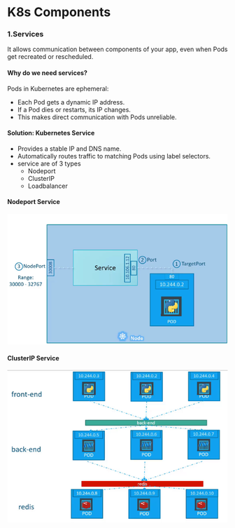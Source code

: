 # K8s Components

### 1.Services
It allows communication between components of your app, even when Pods get recreated or rescheduled.
#### Why do we need services?
Pods in Kubernetes are ephemeral:
- Each Pod gets a dynamic IP address.
- If a Pod dies or restarts, its IP changes.
- This makes direct communication with Pods unreliable.

#### Solution: Kubernetes Service
- Provides a stable IP and DNS name.
- Automatically routes traffic to matching Pods using label selectors.
- service are of 3 types
  - Nodeport
  - ClusterIP
  - Loadbalancer
 
#### Nodeport Service
![nodeport-svc](images/nodePort-svc.png)

#### ClusterIP Service
![clusterIP-svc](images/clusterIP.png)

 
   
